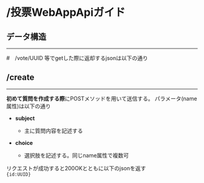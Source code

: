# /投票WebAppApiガイド

## データ構造　　

___

#　/vote/UUID 等でgetした際に返却するjsonは以下の通り  



## /create

___

**初めて質問を作成する際**にPOSTメソッドを用いて送信する。
パラメータ(name属性)は以下の通り  

* **subject**  

    - 主に質問内容を記述する

 * **choice**   

    - 選択肢を記述する。同じname属性で複数可  

リクエストが成功すると200OKとともに以下のjsonを返す  
`{id:UUID}`



